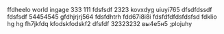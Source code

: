 ffdheelo world
ingage
333
111
fdsfsdf
2323
kovxdyg
uiuyi765
dfsdfdssdf
fdsfsdf
54454545
gfdhjrjrj564
fdsfdhtrh
fdd67i8i8i
fdsfdfdfdsfdsfsd
fdklio hg hg 
fh7jkfdq
kfodskfodskf2
dfsfdf
32323232
вы4е5н5
;plojuhy

